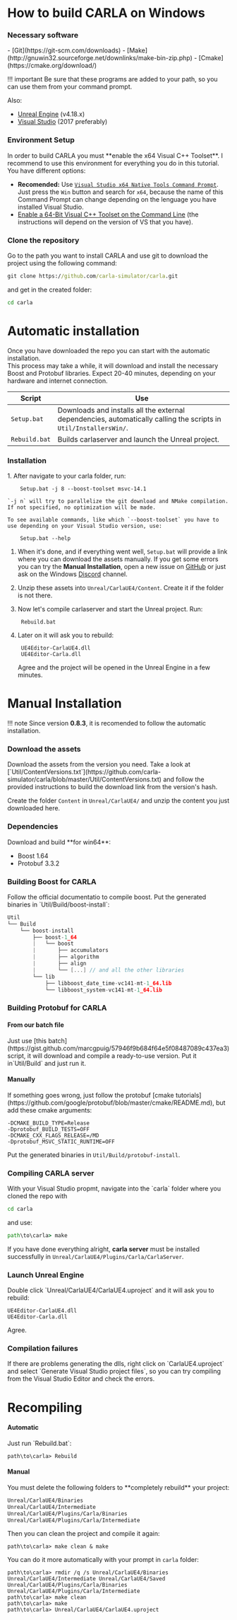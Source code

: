 <h1>How to build CARLA on Windows</h1>

<h3>Necessary software</h3>
- [Git](https://git-scm.com/downloads)
- [Make](http://gnuwin32.sourceforge.net/downlinks/make-bin-zip.php)
- [Cmake](https://cmake.org/download/)

!!! important
    Be sure that these programs are added to your path, so you can use them from your command prompt.

Also:

- [Unreal Engine](https://www.unrealengine.com/download) (v4.18.x)
- [Visual Studio](https://www.visualstudio.com/downloads/) (2017 preferably)

<h3>Environment Setup</h3>
In order to build CARLA you must **enable the x64 Visual C++ Toolset**.
I recommend to use this environment for everything you do in this tutorial.  
You have different options:

- **Recomended:** Use [`Visual Studio x64 Native Tools Command Prompt`](https://docs.microsoft.com/en-us/dotnet/framework/tools/developer-command-prompt-for-vs). Just press the `Win` button and search for `x64`, because the name of this Command Prompt can change depending on the lenguage you have installed Visual Studio.
- [Enable a 64-Bit Visual C++ Toolset on the Command Line](https://msdn.microsoft.com/en-us/library/x4d2c09s.aspx) (the instructions will depend on the version of VS that you have).

<h3>Clone the repository</h3>
Go to the path you want to install CARLA and use git to download the project using the following command:

```cmd
git clone https://github.com/carla-simulator/carla.git
```

and get in the created folder:

```cmd
cd carla
```

# Automatic installation
Once you have downloaded the repo you can start with the automatic installation.  
This process may take a while, it will download and install the necessary Boost and Protobuf libraries. Expect 20-40 minutes, depending on your hardware and internet connection.

Script        | Use
------------- | ----
`Setup.bat`   | Downloads and installs all the external dependencies, automatically calling the scripts in `Util/InstallersWin/`.
`Rebuild.bat` | Builds carlaserver and launch the Unreal project.

<h3>Installation</h3>
1. After navigate to your carla folder, run:

        Setup.bat -j 8 --boost-toolset msvc-14.1

    `-j n` will try to parallelize the git download and NMake compilation. If not specified, no optimization will be made.  

    To see available commands, like which `--boost-toolset` you have to use depending on your Visual Studio version, use:

        Setup.bat --help

1. When it's done, and if everything went well, `Setup.bat` will provide a link where you can download the assets manually. If you get some errors you can try the **Manual Installation**, open a new issue on [GitHub](https://github.com/carla-simulator/carla/issues/) or just ask on the Windows [Discord](https://discord.gg/vNVHXfb) channel.

1. Unzip these assets into `Unreal/CarlaUE4/Content`. Create it if the folder is not there.

1. Now let's compile carlaserver and start the Unreal project. Run:

        Rebuild.bat

1. Later on it will ask you to rebuild:

        UE4Editor-CarlaUE4.dll
        UE4Editor-Carla.dll

    Agree and the project will be opened in the Unreal Engine in a few minutes.

# Manual Installation

!!! note
    Since version **0.8.3**, it is recomended to follow the automatic installation.

<h3>Download the assets</h3>
Download the assets from the version you need. Take a look at [`Util/ContentVersions.txt`](https://github.com/carla-simulator/carla/blob/master/Util/ContentVersions.txt) and follow the provided instructions to build the download link from the version's hash.

Create the folder `Content` in `Unreal/CarlaUE4/` and unzip the content you just downloaded here.

<h3>Dependencies</h3>
Download and build **for win64**:

- Boost 1.64
- Protobuf 3.3.2

<h3>Building Boost for CARLA</h3>
Follow the official documentatio to compile boost.  
Put the generated binaries in `Util/Build/boost-install`:

```c
Util
└── Build
    └── boost-install
        ├── boost-1_64
        |   └── boost
        |       ├── accumulators
        |       ├── algorithm
        |       ├── align
        |       └── [...] // and all the other libraries
        └── lib
            ├── libboost_date_time-vc141-mt-1_64.lib
            └── libboost_system-vc141-mt-1_64.lib
```

<h3>Building Protobuf for CARLA</h3>
<h4>From our batch file</h4>
Just use [this batch](https://gist.github.com/marcgpuig/57946f9b684f64e5f08487089c437ea3) script, it will download and compile a ready-to-use version. Put it in`Util/Build` and just run it.

<h4>Manually</h4>
If something goes wrong, just follow the protobuf [cmake tutorials](https://github.com/google/protobuf/blob/master/cmake/README.md), but add these cmake arguments:

```
-DCMAKE_BUILD_TYPE=Release
-Dprotobuf_BUILD_TESTS=OFF
-DCMAKE_CXX_FLAGS_RELEASE=/MD
-Dprotobuf_MSVC_STATIC_RUNTIME=OFF
```

Put the generated binaries in `Util/Build/protobuf-install`.

<h3>Compiling CARLA server</h3>
With your Visual Studio propmt, navigate into the `carla` folder where you cloned the repo with

```cmd
cd carla
```
and use:

```cmd
path\to\carla> make
```

If you have done everything alright, **carla server** must be installed successfully in `Unreal/CarlaUE4/Plugins/Carla/CarlaServer`.

<h3>Launch Unreal Engine</h3>
Double click `Unreal/CarlaUE4/CarlaUE4.uproject` and it will ask you to rebuild:
     
    UE4Editor-CarlaUE4.dll
    UE4Editor-Carla.dll
  
Agree.

<h3>Compilation failures</h3>
If there are problems generating the dlls, right click on `CarlaUE4.uproject` and select `Generate Visual Studio project files`, so you can try compiling from the Visual Studio Editor and check the errors.

# Recompiling
<h4>Automatic</h4>
Just run `Rebuild.bat`:

```
path\to\carla> Rebuild
```

<h4>Manual</h4>
You must delete the following folders to **completely rebuild** your project:

```cmd
Unreal/CarlaUE4/Binaries
Unreal/CarlaUE4/Intermediate
Unreal/CarlaUE4/Plugins/Carla/Binaries
Unreal/CarlaUE4/Plugins/Carla/Intermediate
```

Then you can clean the project and compile it again:

```
path\to\carla> make clean & make
```

You can do it more automatically with your prompt in `carla` folder:

```
path\to\carla> rmdir /q /s Unreal/CarlaUE4/Binaries Unreal/CarlaUE4/Intermediate Unreal/CarlaUE4/Saved Unreal/CarlaUE4/Plugins/Carla/Binaries Unreal/CarlaUE4/Plugins/Carla/Intermediate
path\to\carla> make clean
path\to\carla> make
path\to\carla> Unreal/CarlaUE4/CarlaUE4.uproject
```
